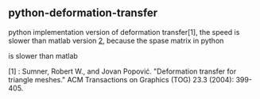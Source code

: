 ## python-deformation-transfer
python implementation  version of deformation transfer[1], the speed is slower than matlab version [2], because the spase matrix in python 

is slower than matlab

[1] : Sumner, Robert W., and Jovan Popović. "Deformation transfer for triangle meshes." ACM Transactions on Graphics (TOG) 23.3 (2004): 399-405.

[2]:https://github.com/SuwoongHeo/Deformation-Transfer-Matlab
